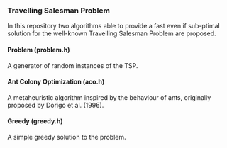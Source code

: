 ### Travelling Salesman Problem

In this repository two algorithms able to provide a fast even if sub-ptimal solution for the well-known Travelling Salesman Problem are proposed.


#### Problem (problem.h)
A generator of random instances of the TSP.

#### Ant Colony Optimization (aco.h)
A metaheuristic algorithm inspired by the behaviour of ants, originally proposed by Dorigo et al. (1996).

#### Greedy (greedy.h)
A simple greedy solution to the problem.
